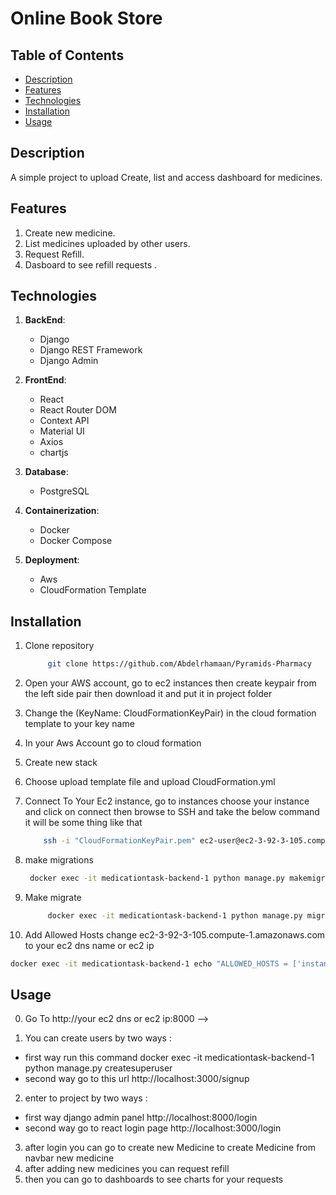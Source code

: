 # Online Book Store

## Table of Contents

- [Description](#description)
- [Features](#features)
- [Technologies](#technologies)
- [Installation](#installation)
- [Usage](#usage)

## Description

A simple project to upload Create, list and access dashboard for medicines.

## Features

1. Create new medicine.
2. List medicines uploaded by other users.
3. Request Refill.
4. Dasboard to see refill requests .

## Technologies

1. **BackEnd**:

   - Django
   - Django REST Framework
   - Django Admin

2. **FrontEnd**:

   - React
   - React Router DOM
   - Context API
   - Material UI
   - Axios
   - chartjs

3. **Database**:

   - PostgreSQL

4. **Containerization**:

   - Docker
   - Docker Compose

5. **Deployment**:
   - Aws
   - CloudFormation Template

## Installation

1. Clone repository

   ```bash
        git clone https://github.com/Abdelrhamaan/Pyramids-Pharmacy
   ```

2. Open your AWS account, go to ec2 instances then create keypair from the left side pair then download it and put it in project folder

3. Change the (KeyName: CloudFormationKeyPair) in the cloud formation template to your key name

4. In your Aws Account go to cloud formation

5. Create new stack

6. Choose upload template file and upload CloudFormation.yml

7. Connect To Your Ec2 instance, go to instances choose your instance and click on connect then browse to SSH and take the below command
   it will be some thing like that

   ```bash
       ssh -i "CloudFormationKeyPair.pem" ec2-user@ec2-3-92-3-105.compute-1.amazonaws.com
   ```

8. make migrations

   ```bash
    docker exec -it medicationtask-backend-1 python manage.py makemigrations

   ```

9. Make migrate
   ```bash
        docker exec -it medicationtask-backend-1 python manage.py migrate
   ```
10. Add Allowed Hosts change ec2-3-92-3-105.compute-1.amazonaws.com to your ec2 dns name or ec2 ip

```bash
docker exec -it medicationtask-backend-1 echo "ALLOWED_HOSTS = ['instance domain name(ec2-3-92-3-105.compute-1.amazonaws.com)', 'localhost', '127.0.0.1']">> settings.py
```

## Usage

0. Go To http://your ec2 dns or ec2 ip:8000 -->

1. You can create users by two ways :

- first way run this command docker exec -it medicationtask-backend-1 python manage.py createsuperuser
- second way go to this url http://localhost:3000/signup

2. enter to project by two ways :

- first way django admin panel http://localhost:8000/login
- second way go to react login page http://localhost:3000/login

3. after login you can go to create new Medicine to create Medicine from navbar new medicine
4. after adding new medicines you can request refill
5. then you can go to dashboards to see charts for your requests

<!-- ## Installation

1. Clone repository

   ```bash
        git clone https://github.com/Abdelrhamaan/RightsHero
   ```
